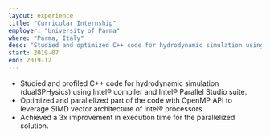 ```yaml
---
layout: experience
title: "Curricular Internship"
employer: "University of Parma"
where: "Parma, Italy"
desc: "Studied and optimized C++ code for hydrodynamic simulation using Intel® Parallel Studio suite."
start: 2019-07
end: 2019-12
---
```

- Studied and profiled C++ code for hydrodynamic simulation (dualSPHysics) using Intel® compiler and Intel® Parallel Studio suite.
- Optimized and parallelized part of the code with OpenMP API to leverage SIMD vector architecture of Intel® processors.
- Achieved a 3x improvement in execution time for the parallelized solution.
